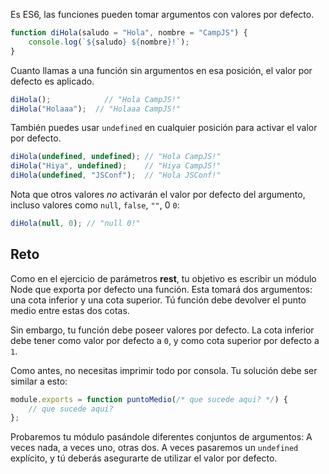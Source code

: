 Es ES6, las funciones pueden tomar argumentos con valores por defecto.

```js
function diHola(saludo = "Hola", nombre = "CampJS") {
    console.log(`${saludo} ${nombre}!`);
}
```

Cuanto llamas a una función sin argumentos en esa posición, el valor por defecto es aplicado.

```js
diHola();            // "Hola CampJS!"
diHola("Holaaa");  // "Holaaa CampJS!"
```

También puedes usar `undefined` en cualquier posición para activar el valor por defecto.

```js
diHola(undefined, undefined); // "Hola CampJS!"
diHola("Hiya", undefined);    // "Hiya CampJS!"
diHola(undefined, "JSConf");  // "Hola JSConf!"
```

Nota que otros valores *no* activarán el valor por defecto del argumento, incluso valores como `null`, `false`, `""`, 0 `0`:

```js
diHola(null, 0); // "null 0!"
```

## Reto

Como en el ejercicio de parámetros **rest**, tu objetivo es escribir un módulo Node que exporta por defecto una función. Esta tomará dos argumentos: una cota inferior y una cota superior. Tú función debe devolver el punto medio entre estas dos cotas.

Sin embargo, tu función debe poseer valores por defecto. La cota inferior debe tener como valor por defecto a `0`, y como cota superior por defecto a `1`.

Como antes, no necesitas imprimir todo por consola. Tu solución debe ser similar a esto:

```js
module.exports = function puntoMedio(/* que sucede aqui? */) {
    // que sucede aqui?
};
```

Probaremos tu módulo pasándole diferentes conjuntos de argumentos: A veces nada, a veces uno, otras dos. A veces pasaremos un `undefined` explícito, y tú deberás asegurarte de utilizar el valor por defecto.
